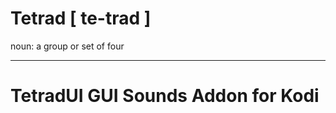# Tetrad [ te-trad ]
noun: a group or set of four

------------------------------------------------------------------------
TetradUI GUI Sounds Addon for Kodi
=====================================

